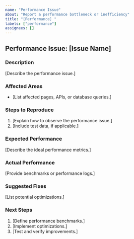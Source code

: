 ```yaml
---
name: "Performance Issue"
about: "Report a performance bottleneck or inefficiency"
title: "[Performance] "
labels: ["performance"]
assignees: []
---
```



## Performance Issue: [Issue Name]

### Description
[Describe the performance issue.]

### Affected Areas
- [List affected pages, APIs, or database queries.]

### Steps to Reproduce
1. [Explain how to observe the performance issue.]
2. [Include test data, if applicable.]

### Expected Performance
[Describe the ideal performance metrics.]

### Actual Performance
[Provide benchmarks or performance logs.]

### Suggested Fixes
[List potential optimizations.]

### Next Steps
1. [Define performance benchmarks.]
2. [Implement optimizations.]
3. [Test and verify improvements.]
